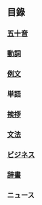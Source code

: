 ## <ruby><span>目錄</span><rt data-rt="もくろく"></rt></ruby>

### [<ruby><span>五十音</span><rt data-rt="ごじゅうおん"></rt></ruby>](./五十音/シーツ.md)

### [<ruby><span>動詞</span><rt data-rt="どうし"></rt></ruby>](./動詞/動詞.md)

### [<ruby><span>例文</span><rt data-rt="れいぶん"></rt></ruby>](./例文/例文.md)

### <ruby><span>単語</span><rt data-rt="たんご"></rt></ruby>

### [<ruby><span>挨拶</span><rt data-rt="あいさつ"></rt></ruby>](./挨拶/挨拶.md)

### [<ruby><span>文法</span><rt data-rt="ぶんぽう"></rt></ruby>](./文法/文法.md)

### [<ruby><span>ビジネス</span><rt data-rt="びじねす"></rt></ruby>](./ビジネス/ビジネス.md)

### [<ruby><span>辞書</span><rt data-rt="じしょ"></rt></ruby>](./辞書/辞書.md)

### ニュース

